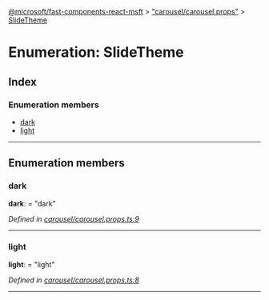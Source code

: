 [@microsoft/fast-components-react-msft](../README.md) > ["carousel/carousel.props"](../modules/_carousel_carousel_props_.md) > [SlideTheme](../enums/_carousel_carousel_props_.slidetheme.md)

# Enumeration: SlideTheme

## Index

### Enumeration members

* [dark](_carousel_carousel_props_.slidetheme.md#dark)
* [light](_carousel_carousel_props_.slidetheme.md#light)

---

## Enumeration members

<a id="dark"></a>

###  dark

**dark**:  = "dark"

*Defined in [carousel/carousel.props.ts:9](https://github.com/Microsoft/fast-dna/blob/164dd3ca/packages/fast-components-react-msft/src/carousel/carousel.props.ts#L9)*

___
<a id="light"></a>

###  light

**light**:  = "light"

*Defined in [carousel/carousel.props.ts:8](https://github.com/Microsoft/fast-dna/blob/164dd3ca/packages/fast-components-react-msft/src/carousel/carousel.props.ts#L8)*

___


